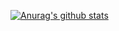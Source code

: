 [![Anurag's github stats](https://github-readme-stats.vercel.app/api?username=csheng-github)](https://github.com/anuraghazra/github-readme-stats)
